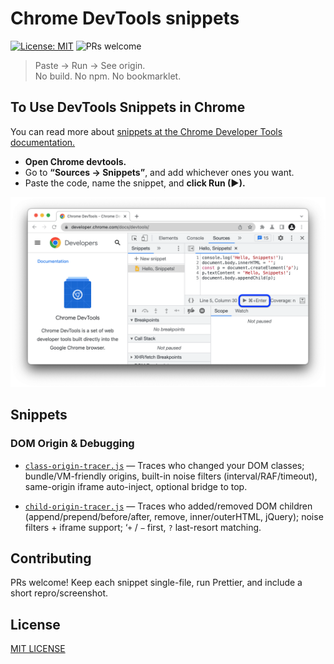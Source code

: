 # Chrome DevTools snippets

[![License: MIT](https://img.shields.io/badge/License-MIT-blue.svg)](LICENSE)
![PRs welcome](https://img.shields.io/badge/PRs-welcome-brightgreen)

> Paste → Run → See origin.  
> No build. No npm. No bookmarklet.

## To Use DevTools Snippets in Chrome

You can read more about [snippets at the Chrome Developer Tools documentation.](https://developer.chrome.com/docs/devtools/javascript/snippets?hl=en)
- **Open Chrome devtools.**
- Go to **“Sources → Snippets”**, and add whichever ones you want.
- Paste the code, name the snippet, and **click Run (▶).**

![snippet](docs/snippet.png)

## Snippets

### DOM Origin & Debugging

- [`class-origin-tracer.js`](snippets/class-origin-tracer/README.md) — Traces who changed your DOM classes; bundle/VM-friendly origins, built-in noise filters (interval/RAF/timeout), same-origin iframe auto-inject, optional bridge to top.

- [`child-origin-tracer.js`](snippets/child-origin-tracer/README.md) — Traces who added/removed DOM children (append/prepend/before/after, remove, inner/outerHTML, jQuery); noise filters + iframe support; ‘`+` / `−` first, `?` last-resort matching.

## Contributing

PRs welcome! Keep each snippet single-file, run Prettier, and include a short repro/screenshot.

## License
[MIT LICENSE](LICENSE)